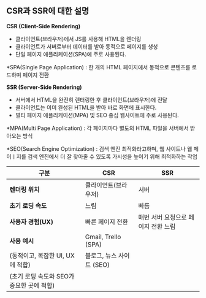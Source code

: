 ## CSR과 SSR에 대한 설명

**CSR (Client-Side Rendering)**

- 클라이언트(브라우저)에서 JS를 사용해 HTML을 렌더링
- 클라이언트가 서버로부터 데이터를 받아 동적으로 페이지를 생성
- 단일 페이지 애플리케이션(SPA)에 주로 사용된다.

*SPA(Single Page Application) : 한 개의 HTML 페이지에서 동적으로 콘텐츠를 로드하며 페이지 전환

**SSR (Server-Side Rendering)**

- 서버에서 HTML을 완전히 렌터링한 후 클라이언트(브라우저)에 전달
- 클라이언트는 이미 완성된 HTML을 받아 바로 화면에 표시한다.
- 멀티 페이지 애플리케이션(MPA) 및 SEO 중심 웹사이트에 주로 사용된다.

*MPA(Multi Page Application) : 각 페이지마다 별도의 HTML 파일을 서버에서 받아오는 방식

*SEO(Search Engine Optimization) : 검색 엔진 최적화라고하며, 웹 사이트나 웹 페이ㅣ지를 검색 엔진에서 더 잘 찾아줄 수 있도록 가시성을 높이기 위해 최적화하는 작업

| **구분** | **CSR** | **SSR** |
| --- | --- | --- |
| **렌더링 위치** | 클라이언트(브라우저) | 서버 |
| **초기 로딩 속도** | 느림 | 빠름 |
| **사용자 경험(UX)** | 빠른 페이지 전환 | 매번 서버 요청으로 페이지 전환 느림 |
| **사용 예시** | Gmail, Trello (SPA)
(동적이고, 복잡한 UI, UX에 적합) | 블로그, 뉴스 사이트 (SEO)
(초기 로딩 속도와 SEO가 중요한 곳에 적합) |